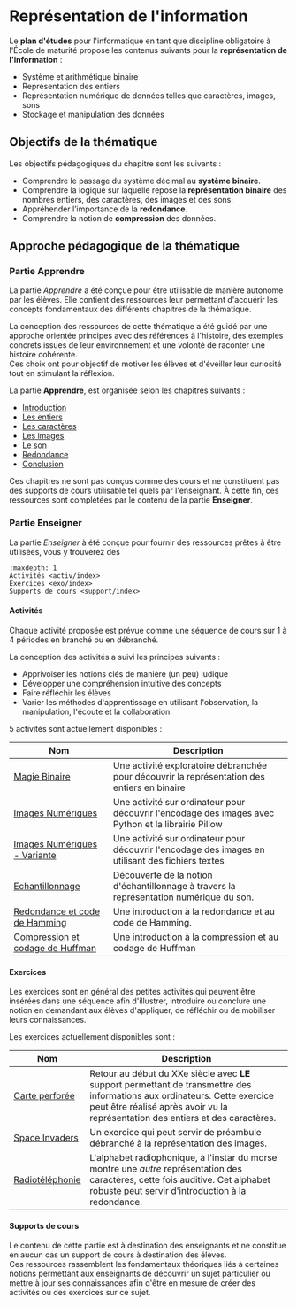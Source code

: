 # Représentation de l'information

Le **plan d'études** pour l'informatique en tant que discipline obligatoire à l'École de maturité propose les contenus suivants pour la **représentation de l'information** : 

- Système et arithmétique binaire
- Représentation des entiers
- Représentation numérique de données telles que caractères, images, sons
- Stockage et manipulation des données

## Objectifs de la thématique

Les objectifs pédagogiques du chapitre sont les suivants : 

- Comprendre le passage du système décimal au **système binaire**. 
- Comprendre la logique sur laquelle repose la **représentation binaire** des nombres entiers, des caractères, des images et des sons.
- Appréhender l’importance de la **redondance**.
- Comprendre la notion de **compression** des données.

## Approche pédagogique de la thématique

### Partie Apprendre

La partie *Apprendre* a été conçue pour être utilisable de manière autonome par les élèves. Elle contient des ressources leur permettant d'acquérir les concepts fondamentaux des différents chapitres de la thématique.

La conception des ressources de cette thématique a été guidé par une approche orientée principes avec des références à l'histoire, des exemples concrets issues de leur environnement et une volonté de raconter une histoire cohérente.  
Ces choix ont pour objectif de motiver les élèves et d'éveiller leur curiosité tout en stimulant la réflexion.

La partie **Apprendre**, est organisée selon les chapitres suivants : 

- [Introduction](appr:repinfo:intro)
- [Les entiers](appr:repinfo:entiers)
- [Les caractères](appr:repinfo:caracteres)
- [Les images](appr:repinfo:images)
- [Le son](appr:repinfo:son)
- [Redondance](appr:repinfo:redondance)
- [Conclusion](appr:repinfo:conclusion)

Ces chapitres ne sont pas conçus comme des cours et ne constituent pas des supports de cours utilisable tel quels par l'enseignant.
À cette fin, ces ressources sont complétées par le contenu de la partie **Enseigner**.

### Partie Enseigner

La partie *Enseigner* à été conçue pour fournir des ressources prêtes à être utilisées, vous y trouverez des 

```{toctree}
:maxdepth: 1
Activités <activ/index>
Exercices <exo/index>
Supports de cours <support/index>
```

#### Activités

Chaque activité proposée est prévue comme une séquence de cours sur 1 à 4 périodes en branché ou en débranché.

La conception des activités a suivi les principes suivants :

* Apprivoiser les notions clés de manière (un peu) ludique
* Développer une compréhension intuitive des concepts
* Faire réfléchir les élèves
* Varier les méthodes d'apprentissage en utilisant l'observation, la manipulation, l'écoute et la collaboration.

5 activités sont actuellement disponibles : 

|Nom    | Description |
|-------|---------|
| [Magie Binaire](ens:repinfo:magiebinaire)| Une activité exploratoire débranchée pour découvrir la représentation des entiers en binaire|
| [Images Numériques](ens:repinfo:imagesnumeriques) | Une activité sur ordinateur pour découvrir l'encodage des images avec Python et la librairie Pillow|
| [Images Numériques - Variante](ens:repinfo:imagesnumeriquesvar) | Une activité sur ordinateur pour découvrir l'encodage des images en utilisant des fichiers textes|
| [Echantillonnage](ens:repinfo:echantillonnage) | Découverte de la notion d'échantillonnage à travers la représentation numérique du son.|
| [Redondance et code de Hamming](ens:repinfo:redondancehamming) | Une introduction à la redondance et au code de Hamming.|
| [Compression et codage de Huffman](ens:repinfo:compressionhuffman) | Une introduction à la compression et au codage de Huffman |

<!---
| [Conception d'images](ens:repinfo:conceptionimages) | Une activité sur ordinateur pour créer des images avec un éditeur héxadécimal|
-->

#### Exercices

Les exercices sont en général des petites activités qui peuvent être insérées dans une séquence afin d'illustrer, 
introduire ou conclure une notion en demandant aux élèves d'appliquer, de réfléchir ou de mobiliser leurs connaissances.

Les exercices actuellement disponibles sont :

|Nom    | Description |
|-------|---------|
| [Carte perforée](ens:repinfo:carteperforee) | Retour au début du XXe siècle avec **LE** support permettant de transmettre des informations aux ordinateurs. Cette exercice peut être réalisé après avoir vu la représentation  des entiers et des caractères.|
| [Space Invaders](ens:repinfo:spaceinvaders) | Un exercice qui peut servir de préambule débranché à la représentation des images. |
| [Radiotéléphonie](ens:repinfo:radiotelephonie) | L'alphabet radiophonique, à l'instar du morse montre une *autre* représentation des caractères, cette fois auditive. Cet alphabet robuste peut servir d'introduction à la redondance. |

#### Supports de cours

Le contenu de cette partie est à destination des enseignants et ne constitue en aucun cas un support de cours à destination des élèves.  
Ces ressources rassemblent les fondamentaux théoriques liés à certaines notions permettant aux enseignants de découvrir un sujet particulier ou mettre à jour ses connaissances afin d'être en mesure de créer des activités ou des exercices sur ce sujet. 
